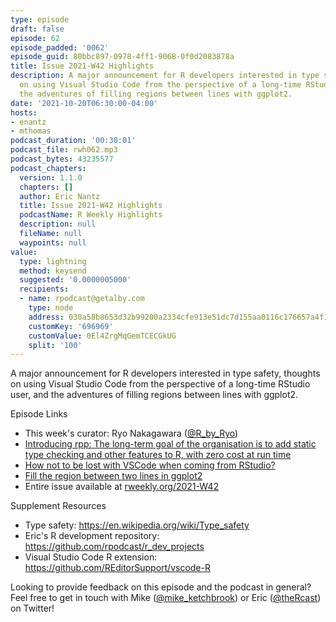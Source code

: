 ```yaml
---
type: episode
draft: false
episode: 62
episode_padded: '0062'
episode_guid: 80bbc897-0978-4ff1-9068-0f0d2083878a
title: Issue 2021-W42 Highlights
description: A major announcement for R developers interested in type safety, thoughts
  on using Visual Studio Code from the perspective of a long-time RStudio user, and
  the adventures of filling regions between lines with ggplot2.
date: '2021-10-20T06:30:00-04:00'
hosts:
- enantz
- mthomas
podcast_duration: '00:30:01'
podcast_file: rwh062.mp3
podcast_bytes: 43235577
podcast_chapters:
  version: 1.1.0
  chapters: []
  author: Eric Nantz
  title: Issue 2021-W42 Highlights
  podcastName: R Weekly Highlights
  description: null
  fileName: null
  waypoints: null
value:
  type: lightning
  method: keysend
  suggested: '0.0000005000'
  recipients:
  - name: rpodcast@getalby.com
    type: node
    address: 030a58b8653d32b99200a2334cfe913e51dc7d155aa0116c176657a4f1722677a3
    customKey: '696969'
    customValue: 0El4ZrgMqGemTCECGkUG
    split: '100'
---
```

A major announcement for R developers interested in type safety,
thoughts on using Visual Studio Code from the perspective of a long-time
RStudio user, and the adventures of filling regions between lines with
ggplot2.

Episode Links

-   This week's curator: Ryo Nakagawara
    (<a href="https://twitter.com/R_by_Ryo" rel="nofollow">@R_by_Ryo</a>)
-   <a href="https://blog.q-lang.org/posts/2021-10-13-release/"
    rel="nofollow">Introducing rpp: The long-term goal of the organisation
    is to add static type checking and other features to R, with zero cost
    at run time</a>
-   <a
    href="https://statnmap.com/2021-10-09-how-not-to-be-lost-with-vscode-when-coming-from-rstudio/"
    rel="nofollow">How not to be lost with VSCode when coming from
    RStudio?</a>
-   <a href="https://www.nsgrantham.com/fill-between-two-lines-ggplot2"
    rel="nofollow">Fill the region between two lines in ggplot2</a>
-   Entire issue available at
    <a href="https://rweekly.org/2021-W42.html"
    rel="nofollow">rweekly.org/2021-W42</a>

Supplement Resources

-   Type safety: <a href="https://en.wikipedia.org/wiki/Type_safety"
    rel="nofollow">https://en.wikipedia.org/wiki/Type_safety</a>
-   Eric's R development repository:
    <a href="https://github.com/rpodcast/r_dev_projects"
    rel="nofollow">https://github.com/rpodcast/r_dev_projects</a>
-   Visual Studio Code R extension:
    <a href="https://github.com/REditorSupport/vscode-R"
    rel="nofollow">https://github.com/REditorSupport/vscode-R</a>

Looking to provide feedback on this episode and the podcast in general?
Feel free to get in touch with Mike
(<a href="https://twitter.com/mike_ketchbrook"
rel="nofollow">@mike_ketchbrook</a>) or Eric
(<a href="https://twitter.com/rpodcast" rel="nofollow">@theRcast</a>) on
Twitter!
